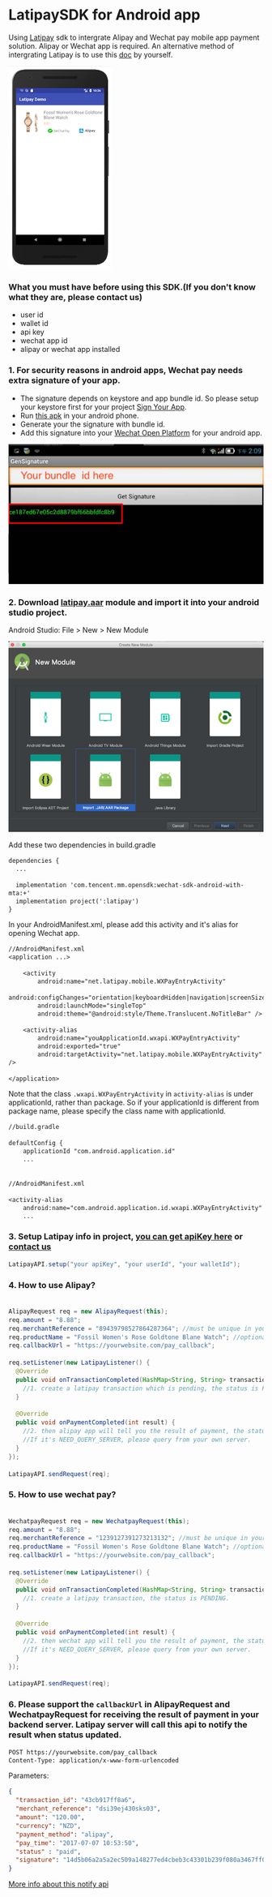 # LatipaySDK for Android app

Using [Latipay](http://www.latipay.net) sdk to intergrate Alipay and Wechat pay mobile app payment solution. Alipay or Wechat app is required.
An alternative method of intergrating Latipay is to use this [doc](https://github.com/Latipay/LatipaySDK-iOS-Demo/blob/master/app%20doc.md) by yourself.

![](screenshot/home.png?a)

### What you must have before using this SDK.(If you don't know what they are, please contact us)

* user id
* wallet id
* api key
* wechat app id
* alipay or wechat app installed

### 1. For security reasons in android apps, Wechat pay needs extra signature of your app.

* The signature depends on keystore and app bundle id. So please setup your keystore first for your project [Sign Your App](https://developer.android.com/studio/publish/app-signing).
* Run [this apk](https://open.weixin.qq.com/zh_CN/htmledition/res/dev/download/sdk/Gen_Signature_Android.apk) in your android phone.
* Generate your the signature with bundle id.
* Add this signature into your [Wechat Open Platform](https://open.weixin.qq.com/cgi-bin/applist?t=manage/list&lang=en_US&token=8ddaa9f124505b6f326d1bdb7addc71b153981ec) for your android app.

![](screenshot/chapter8_5_3.png)

### 2. Download [latipay.aar](https://github.com/Latipay/LatipaySDK-Android-Demo/raw/master/latipay/latipay.aar?1525301264551) module and import it into your android studio project.

Android Studio: File > New > New Module

![](screenshot/framework.png)


Add these two dependencies in build.gradle

```
dependencies {
  ...

  implementation 'com.tencent.mm.opensdk:wechat-sdk-android-with-mta:+'
  implementation project(':latipay')
}
```

In your AndroidManifest.xml, please add this activity and it's alias for opening Wechat app.

```
//AndroidManifest.xml
<application ...>

    <activity
        android:name="net.latipay.mobile.WXPayEntryActivity"
        android:configChanges="orientation|keyboardHidden|navigation|screenSize"
        android:launchMode="singleTop"
        android:theme="@android:style/Theme.Translucent.NoTitleBar" />

    <activity-alias
        android:name="youApplicationId.wxapi.WXPayEntryActivity"
        android:exported="true"
        android:targetActivity="net.latipay.mobile.WXPayEntryActivity" />
    
</application>
```

Note that the class `.wxapi.WXPayEntryActivity` in `activity-alias` is under applicationId, rather than package. So if your applicationId is different from package name, please specify the class name with applicationId.

```
//build.gradle

defaultConfig {
    applicationId "com.android.application.id"
    ...


//AndroidManifest.xml

<activity-alias
    android:name="com.android.application.id.wxapi.WXPayEntryActivity"
    ...
```



### 3. Setup Latipay info in project, [you can get apiKey here](https://merchant.latipay.net) or [contact us](http://www.latipay.net/contact/)

```java
LatipayAPI.setup("your apiKey", "your userId", "your walletId");

```

### 4. How to use Alipay?

```java

AlipayRequest req = new AlipayRequest(this);
req.amount = "8.88";
req.merchantReference = "89439798527864287364"; //must be unique in your system
req.productName = "Fossil Women's Rose Goldtone Blane Watch"; //optional
req.callbackUrl = "https://yourwebsite.com/pay_callback";

req.setListener(new LatipayListener() {
  @Override
  public void onTransactionCompleted(HashMap<String, String> transaction, Error error) {
    //1. create a latipay transaction which is pending, the status is PENDING.
  }

  @Override
  public void onPaymentCompleted(int result) {
    //2. then alipay app will tell you the result of payment, the status could be PAID, UNPAID, or NEED_QUERY_SERVER
    //If it's NEED_QUERY_SERVER, please query from your own server.
  }
});

LatipayAPI.sendRequest(req);
```

### 5. How to use wechat pay?

```java

WechatpayRequest req = new WechatpayRequest(this);
req.amount = "8.88";
req.merchantReference = "1239127391273213132"; //must be unique in your system
req.productName = "Fossil Women's Rose Goldtone Blane Watch"; //optional
req.callbackUrl = "https://yourwebsite.com/pay_callback";

req.setListener(new LatipayListener() {
  @Override
  public void onTransactionCompleted(HashMap<String, String> transaction, Error error) {
    //1. create a latipay transaction, the status is PENDING.
  }

  @Override
  public void onPaymentCompleted(int result) {
    //2. then wechat app will tell you the result of payment, the status could be PAID, UNPAID, or NEED_QUERY_SERVER
    //If it's NEED_QUERY_SERVER, please query from your own server.
  }
});

LatipayAPI.sendRequest(req);
```

### 6. Please support the `callbackUrl` in AlipayRequest and WechatpayRequest for receiving the result of payment in your backend server. Latipay server will call this api to notify the result when status updated.

```
POST https://yourwebsite.com/pay_callback
Content-Type: application/x-www-form-urlencoded
```

Parameters:

```json
{
  "transaction_id": "43cb917ff8a6",
  "merchant_reference": "dsi39ej430sks03",
  "amount": "120.00",
  "currency": "NZD",
  "payment_method": "alipay",
  "pay_time": "2017-07-07 10:53:50",
  "status" : "paid",
  "signature": "14d5b06a2a5a2ec509a148277ed4cbeb3c43301b239f080a3467ff0aba4070e3",
}
```

[More info about this notify api](http://doc.latipay.net/v2/latipay-hosted-online.html#Payment-Result-Asynchronous-Notification)
